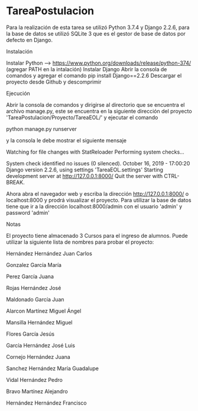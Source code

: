 # TareaPostulacion

Para la realización de esta tarea se utilizó Python 3.7.4 y Django 2.2.6, para la base de datos se utilizó SQLite 3 que es el gestor de base de datos por defecto en Django.

Instalación

Instalar Python --> https://www.python.org/downloads/release/python-374/ (agregar PATH en la intalación)
Instalar Django
    Abrir la consola de comandos y agregar el comando
        pip install Django==2.2.6
Descargar el proyecto desde Github y descomprimir

Ejecución 

Abrir la consola de comandos y dirigirse al directorio que se encuentra el archivo manage.py, este se encuentra en la siguiente dirección del proyecto 'TareaPostulacion/Proyecto/TareaEOL/' y ejecutar el comando

python manage.py runserver

y la consola le debe mostrar el siguiente mensaje 

Watching for file changes with StatReloader
Performing system checks...

System check identified no issues (0 silenced).
October 16, 2019 - 17:00:20
Django version 2.2.6, using settings 'TareaEOL.settings'
Starting development server at http://127.0.0.1:8000/
Quit the server with CTRL-BREAK.

Ahora abra el navegador web y escriba la dirección http://127.0.0.1:8000/ o localhost:8000 y prodrá visualizar el proyecto.
Para utilizar la base de datos tiene que ir a la dirección localhost:8000/admin con el usuario 'admin' y password 'admin'


Notas

El proyecto tiene almacenado 3 Cursos para el ingreso de alumnos.
Puede utilizar la siguiente lista de nombres para probar el proyecto:

Hernández Hernández Juan Carlos

Gonzalez García María 

Perez García Juana 

Rojas Hernández José 

Maldonado García Juan 

Alarcon Martínez Miguel Ángel 

Mansilla Hernández Miguel 

Flores García Jesús 

García Hernández José Luis 

Cornejo Hernández Juana 

Sanchez Hernández María Guadalupe 

Vidal Hernández Pedro 

Bravo Martínez Alejandro 

Hernández Hernández Francisco 
